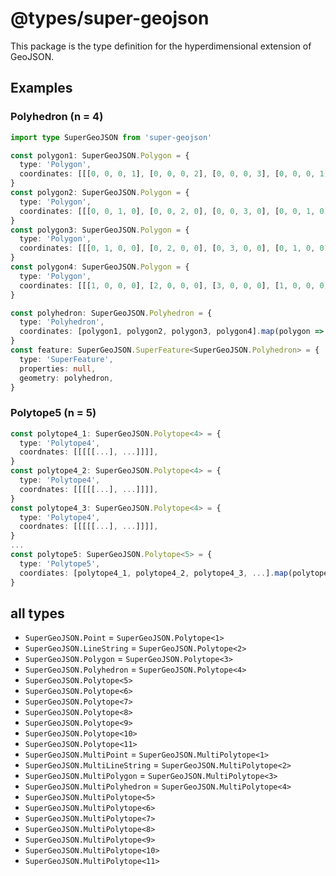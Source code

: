 # @types/super-geojson

This package is the type definition for the hyperdimensional extension of GeoJSON.

## Examples

### Polyhedron (n = 4)

```typescript
import type SuperGeoJSON from 'super-geojson'

const polygon1: SuperGeoJSON.Polygon = {
  type: 'Polygon',
  coordinates: [[[0, 0, 0, 1], [0, 0, 0, 2], [0, 0, 0, 3], [0, 0, 0, 1]]],
}
const polygon2: SuperGeoJSON.Polygon = {
  type: 'Polygon',
  coordinates: [[[0, 0, 1, 0], [0, 0, 2, 0], [0, 0, 3, 0], [0, 0, 1, 0]]],
}
const polygon3: SuperGeoJSON.Polygon = {
  type: 'Polygon',
  coordinates: [[[0, 1, 0, 0], [0, 2, 0, 0], [0, 3, 0, 0], [0, 1, 0, 0]]],
}
const polygon4: SuperGeoJSON.Polygon = {
  type: 'Polygon',
  coordinates: [[[1, 0, 0, 0], [2, 0, 0, 0], [3, 0, 0, 0], [1, 0, 0, 0]]],
}

const polyhedron: SuperGeoJSON.Polyhedron = {
  type: 'Polyhedron',
  coordinates: [polygon1, polygon2, polygon3, polygon4].map(polygon => polygon.coordinates),
}
const feature: SuperGeoJSON.SuperFeature<SuperGeoJSON.Polyhedron> = {
  type: 'SuperFeature',
  properties: null,
  geometry: polyhedron,
}
```

### Polytope5 (n = 5)

```typescript
const polytope4_1: SuperGeoJSON.Polytope<4> = {
  type: 'Polytope4',
  coordnates: [[[[[...], ...]]]],
}
const polytope4_2: SuperGeoJSON.Polytope<4> = {
  type: 'Polytope4',
  coordnates: [[[[[...], ...]]]],
}
const polytope4_3: SuperGeoJSON.Polytope<4> = {
  type: 'Polytope4',
  coordnates: [[[[[...], ...]]]],
}
...
const polytope5: SuperGeoJSON.Polytope<5> = {
  type: 'Polytope5',
  coordiates: [polytope4_1, polytope4_2, polytope4_3, ...].map(polytope => polytope.coordinates)
}
```

## all types

- `SuperGeoJSON.Point` = `SuperGeoJSON.Polytope<1>`
- `SuperGeoJSON.LineString` = `SuperGeoJSON.Polytope<2>`
- `SuperGeoJSON.Polygon` = `SuperGeoJSON.Polytope<3>`
- `SuperGeoJSON.Polyhedron` = `SuperGeoJSON.Polytope<4>`
- `SuperGeoJSON.Polytope<5>`
- `SuperGeoJSON.Polytope<6>`
- `SuperGeoJSON.Polytope<7>`
- `SuperGeoJSON.Polytope<8>`
- `SuperGeoJSON.Polytope<9>`
- `SuperGeoJSON.Polytope<10>`
- `SuperGeoJSON.Polytope<11>`
- `SuperGeoJSON.MultiPoint` = `SuperGeoJSON.MultiPolytope<1>`
- `SuperGeoJSON.MultiLineString` = `SuperGeoJSON.MultiPolytope<2>`
- `SuperGeoJSON.MultiPolygon` = `SuperGeoJSON.MultiPolytope<3>`
- `SuperGeoJSON.MultiPolyhedron` = `SuperGeoJSON.MultiPolytope<4>`
- `SuperGeoJSON.MultiPolytope<5>`
- `SuperGeoJSON.MultiPolytope<6>`
- `SuperGeoJSON.MultiPolytope<7>`
- `SuperGeoJSON.MultiPolytope<8>`
- `SuperGeoJSON.MultiPolytope<9>`
- `SuperGeoJSON.MultiPolytope<10>`
- `SuperGeoJSON.MultiPolytope<11>`
